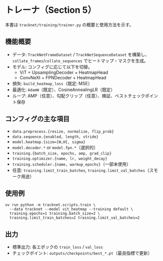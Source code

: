 # トレーナ（Section 5）

本書は `tracknet/training/trainer.py` の概要と使用方法を示す。

## 機能概要
- データ: `TrackNetFrameDataset` / `TrackNetSequenceDataset` を構築し、`collate_frames`/`collate_sequences` でヒートマップ・マスクを生成。
- モデル: コンフィグに応じて以下を切替。
  - ViT + UpsamplingDecoder + HeatmapHead
  - ConvNeXt + FPNDecoder + HeatmapHead
- 損失: `build_heatmap_loss`（既定: MSE）
- 最適化: `AdamW`（既定）、CosineAnnealingLR（既定）
- ループ: AMP（任意）、勾配クリップ（任意）、検証、ベストチェックポイント保存

## コンフィグの主な項目
- `data.preprocess.{resize, normalize, flip_prob}`
- `data.sequence.{enabled, length, stride}`
- `model.heatmap.{size=[W,H], sigma}`
- `model.decoder.*` or `model.fpn.*`（選択的）
- `training.{batch_size, epochs, amp, grad_clip}`
- `training.optimizer.{name, lr, weight_decay}`
- `training.scheduler.{name, warmup_epochs}`（一部未使用）
- 任意: `training.limit_train_batches`, `training.limit_val_batches`（スモーク用途）

## 使用例
```
uv run python -m tracknet.scripts.train \
  --data tracknet --model vit_heatmap --training default \
  training.epochs=1 training.batch_size=2 \
  training.limit_train_batches=2 training.limit_val_batches=2
```

## 出力
- 標準出力: 各エポックの `train_loss` / `val_loss`
- チェックポイント: `outputs/checkpoints/best_*.pt`（最良指標で更新）

